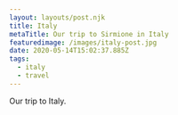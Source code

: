 ```yaml
---
layout: layouts/post.njk
title: Italy
metaTitle: Our trip to Sirmione in Italy
featuredimage: /images/italy-post.jpg
date: 2020-05-14T15:02:37.885Z
tags:
  - italy
  - travel
---
```

Our trip to Italy.